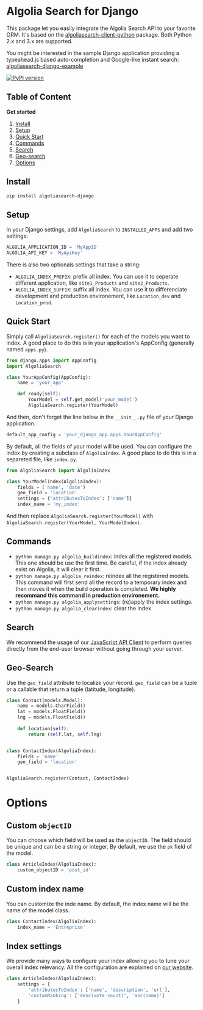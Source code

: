 Algolia Search for Django
==================

This package let you easily integrate the Algolia Search API to your favorite ORM. It's based on the [algoliasearch-client-python](https://github.com/algolia/algoliasearch-client-python) package. Both Python 2.x and 3.x are supported.

You might be interested in the sample Django application providing a typeahead.js based auto-completion and Google-like instant search: [algoliasearch-django-example](https://github.com/algolia/algoliasearch-django-example)

[![PyPI version](https://badge.fury.io/py/algoliasearch-django.svg)](http://badge.fury.io/py/algoliasearch-django)

Table of Content
-------------
**Get started**

1. [Install](#install)
1. [Setup](#setup)
1. [Quick Start](#quick-start)
1. [Commands](#commands)
1. [Search](#search)
1. [Geo-search](#geo-search)
1. [Options](#options)


Install
-------------

```sh
pip install algoliasearch-django
```

Setup
-------------

In your Django settings, add `AlgoliaSearch` to `INSTALLED_APPS` and add two settings:

```python
ALGOLIA_APPLICATION_ID = 'MyAppID'
ALGOLIA_API_KEY = 'MyApiKey'
```

There is also two optionals settings that take a string:

* `ALGOLIA_INDEX_PREFIX`: prefix all index. You can use it to seperate different application, like `site1_Products` and `site2_Products`.
* `ALGOLIA_INDEX_SUFFIX`: suffix all index. You can use it to differenciate development and production environement, like `Location_dev` and `Location_prod`.


Quick Start
-------------

Simply call `AlgoliaSearch.register()` for each of the models you want to index. A good place to do this is in your application's AppConfig (generally named `apps.py`).

```python
from django.apps import AppConfig
import AlgoliaSearch

class YourAppConfig(AppConfig):
    name = 'your_app'

    def ready(self):
        YourModel = self.get_model('your_model')
        AlgoliaSearch.register(YourModel)
```

And then, don't forget the line below in the `__init__.py` file of your Django application.

```python
default_app_config = 'your_django_app.apps.YourAppConfig'
```

By default, all the fields of your model will be used. You can configure the index by creating a subclass of `AlgoliaIndex`. A good place to do this is in a separeted file, like `index.py`.

```python
from AlgoliaSearch import AlgoliaIndex

class YourModelIndex(AlgoliaIndex):
    fields = ('name', 'date')
    geo_field = 'location'
    settings = {'attributesToIndex': ['name']}
    index_name = 'my_index'
```

And then replace `AlgoliaSearch.register(YourModel)` with `AlgoliaSearch.register(YourModel, YourModelIndex)`.

## Commands

* `python manage.py algolia_buildindex`: index all the registered models. This one should be use the first time. Be careful, if the index already exist on Algolia, it will clear it first.
* `python manage.py algolia_reindex`: reindex all the registered models. This command will first send all the record to a temporary index and then moves it when the build operation is completed. **We highly recommand this command in production environement.**
* `python manage.py algolia_applysettings`: (re)apply the index settings.
* `python manage.py algolia_clearindex`: clear the index

## Search

We recommend the usage of our [JavaScript API Client](https://github.com/algolia/algoliasearch-client-js) to perform queries directly from the end-user browser without going through your server.

## Geo-Search

Use the `geo_field` attribute to localize your record. `geo_field` can be a tuple or a callable that return a tuple (latitude, longitude).

```python
class Contact(models.Model):
    name = models.CharField()
    lat = models.FloatField()
    lng = models.FloatField()
    
    def location(self):
        return (self.lat, self.lng)


class ContactIndex(AlgoliaIndex):
    fields = 'name'
    geo_field = 'location'


AlgoliaSearch.register(Contact, ContactIndex)
```

# Options

## Custom `objectID`

You can choose which field will be used as the `objectID`. The field should be unique and can be a string or integer. By default, we use the `pk` field of the model.

```python
class ArticleIndex(AlgoliaIndex):
    custom_objectID = 'post_id'
```

## Custom index name

You can customize the inde name. By default, the index name will be the name of the model class.

```python
class ContactIndex(AlgoliaIndex):
    index_name = 'Entreprise'
```

## Index settings

We provide many ways to configure your index allowing you to tune your overall index relevancy. All the configuration are explained on [our website](https://www.algolia.com/doc/python#Settings).

```python
class ArticleIndex(AlgoliaIndex):
    settings = {
        'attributesToIndex': ['name', 'description', 'url'],
        'customRanking': ['desc(vote_count)', 'asc(name)']
    }
```